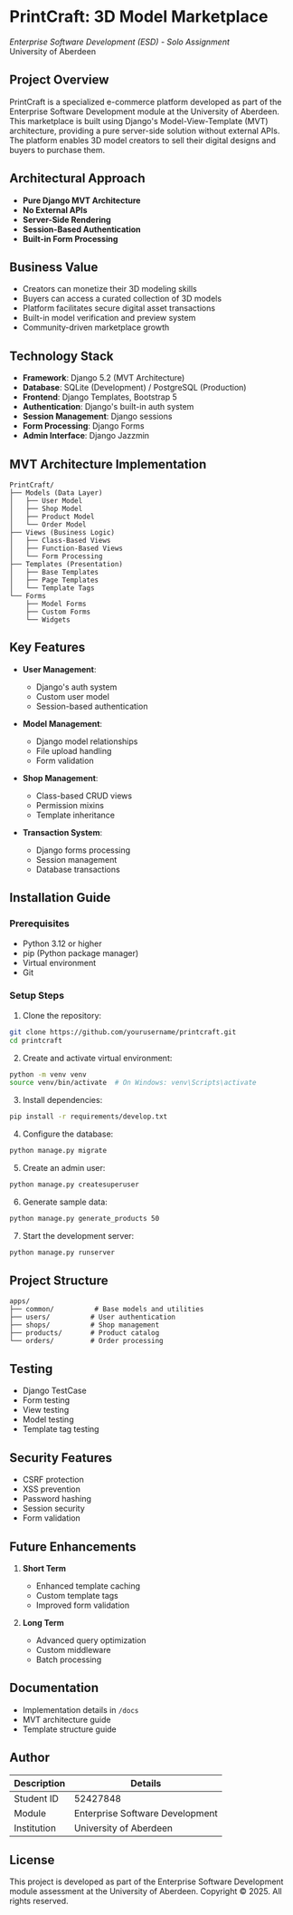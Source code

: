 # PrintCraft: 3D Model Marketplace
*Enterprise Software Development (ESD) - Solo Assignment*  
University of Aberdeen

## Project Overview
PrintCraft is a specialized e-commerce platform developed as part of the Enterprise Software Development module at the University of Aberdeen. This marketplace is built using Django's Model-View-Template (MVT) architecture, providing a pure server-side solution without external APIs. The platform enables 3D model creators to sell their digital designs and buyers to purchase them.

## Architectural Approach
- **Pure Django MVT Architecture**
- **No External APIs**
- **Server-Side Rendering**
- **Session-Based Authentication**
- **Built-in Form Processing**

## Business Value
- Creators can monetize their 3D modeling skills
- Buyers can access a curated collection of 3D models
- Platform facilitates secure digital asset transactions
- Built-in model verification and preview system
- Community-driven marketplace growth

## Technology Stack
- **Framework**: Django 5.2 (MVT Architecture)
- **Database**: SQLite (Development) / PostgreSQL (Production)
- **Frontend**: Django Templates, Bootstrap 5
- **Authentication**: Django's built-in auth system
- **Session Management**: Django sessions
- **Form Processing**: Django Forms
- **Admin Interface**: Django Jazzmin

## MVT Architecture Implementation
```
PrintCraft/
├── Models (Data Layer)
│   ├── User Model
│   ├── Shop Model
│   ├── Product Model
│   └── Order Model
├── Views (Business Logic)
│   ├── Class-Based Views
│   ├── Function-Based Views
│   └── Form Processing
├── Templates (Presentation)
│   ├── Base Templates
│   ├── Page Templates
│   └── Template Tags
└── Forms
    ├── Model Forms
    ├── Custom Forms
    └── Widgets
```

## Key Features
- **User Management**: 
  - Django's auth system
  - Custom user model
  - Session-based authentication

- **Model Management**: 
  - Django model relationships
  - File upload handling
  - Form validation

- **Shop Management**: 
  - Class-based CRUD views
  - Permission mixins
  - Template inheritance

- **Transaction System**: 
  - Django forms processing
  - Session management
  - Database transactions

## Installation Guide

### Prerequisites
- Python 3.12 or higher
- pip (Python package manager)
- Virtual environment
- Git

### Setup Steps

1. Clone the repository:
```bash
git clone https://github.com/yourusername/printcraft.git
cd printcraft
```

2. Create and activate virtual environment:
```bash
python -m venv venv
source venv/bin/activate  # On Windows: venv\Scripts\activate
```

3. Install dependencies:
```bash
pip install -r requirements/develop.txt
```

4. Configure the database:
```bash
python manage.py migrate
```

5. Create an admin user:
```bash
python manage.py createsuperuser
```

6. Generate sample data:
```bash
python manage.py generate_products 50
```

7. Start the development server:
```bash
python manage.py runserver
```

## Project Structure
```
apps/
├── common/          # Base models and utilities
├── users/          # User authentication
├── shops/          # Shop management
├── products/       # Product catalog
└── orders/         # Order processing
```

## Testing
- Django TestCase
- Form testing
- View testing
- Model testing
- Template tag testing

## Security Features
- CSRF protection
- XSS prevention
- Password hashing
- Session security
- Form validation

## Future Enhancements
1. **Short Term**
   - Enhanced template caching
   - Custom template tags
   - Improved form validation

2. **Long Term**
   - Advanced query optimization
   - Custom middleware
   - Batch processing

## Documentation
- Implementation details in `/docs`
- MVT architecture guide
- Template structure guide

## Author
| Description | Details |
|------------|---------|
| Student ID | 52427848 |
| Module | Enterprise Software Development |
| Institution | University of Aberdeen |

## License
This project is developed as part of the Enterprise Software Development module assessment at the University of Aberdeen.
Copyright © 2025. All rights reserved.
